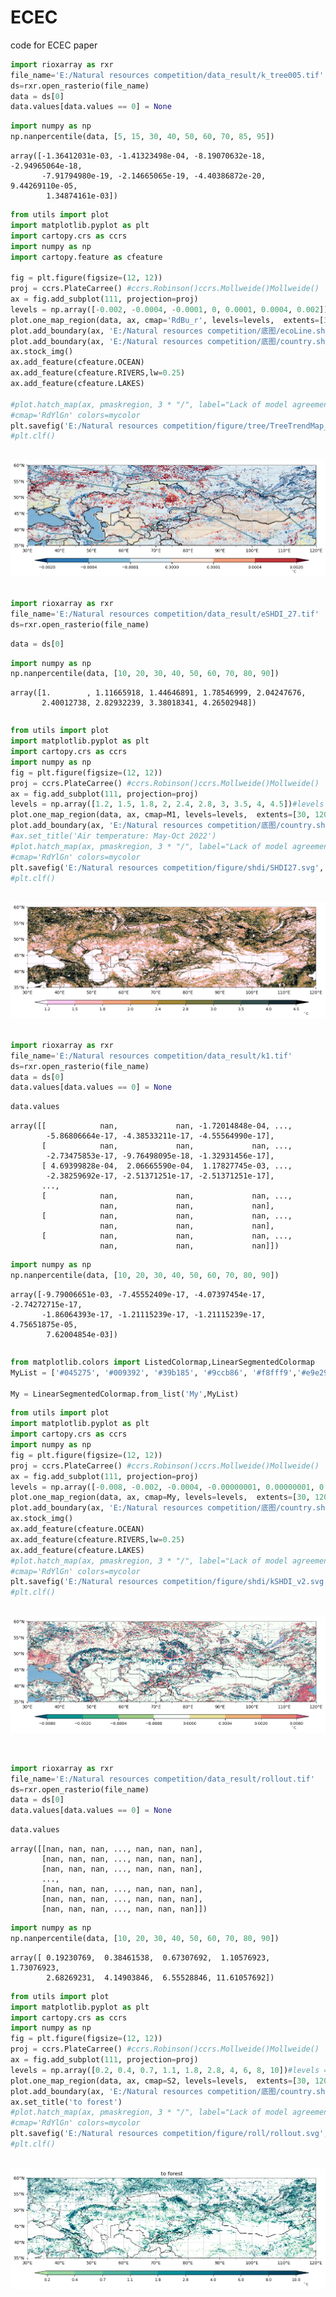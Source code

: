 # ECEC

 code for ECEC paper


```python
import rioxarray as rxr
file_name='E:/Natural resources competition/data_result/k_tree005.tif' 
ds=rxr.open_rasterio(file_name)
data = ds[0]
data.values[data.values == 0] = None
```


```python
import numpy as np
np.nanpercentile(data, [5, 15, 30, 40, 50, 60, 70, 85, 95])
```


    array([-1.36412031e-03, -1.41323498e-04, -8.19070632e-18, -2.94965064e-18,
           -7.91794980e-19, -2.14665065e-19, -4.40386872e-20,  9.44269110e-05,
            1.34874161e-03])




```python
from utils import plot
import matplotlib.pyplot as plt
import cartopy.crs as ccrs
import numpy as np
import cartopy.feature as cfeature

fig = plt.figure(figsize=(12, 12))
proj = ccrs.PlateCarree() #ccrs.Robinson()ccrs.Mollweide()Mollweide()
ax = fig.add_subplot(111, projection=proj)
levels = np.array([-0.002, -0.0004, -0.0001, 0, 0.0001, 0.0004, 0.002])#levels = np.linspace(-1, 1, num=19)
plot.one_map_region(data, ax, cmap='RdBu_r', levels=levels,  extents=[30, 120, 35, 60], interval=[10, 5], mask_ocean=False, add_coastlines=False, add_land=False, add_gridlines=True, colorbar=True, add_stock=False, label='$^\circ$C', plotfunc="pcolormesh")
plot.add_boundary(ax, 'E:/Natural resources competition/底图/ecoLine.shp', ec="#134B70", fc="None",edgecolor='#508C9B', linewidth=2)
plot.add_boundary(ax, 'E:/Natural resources competition/底图/country.shp', ec="black", fc="None", linewidth=1)
ax.stock_img()
ax.add_feature(cfeature.OCEAN)
ax.add_feature(cfeature.RIVERS,lw=0.25)
ax.add_feature(cfeature.LAKES)

#plot.hatch_map(ax, pmaskregion, 3 * "/", label="Lack of model agreement", invert=True, linewidth=0.25, color="black")
#cmap='RdYlGn' colors=mycolor
plt.savefig('E:/Natural resources competition/figure/tree/TreeTrendMap_v2.svg', dpi=300)
#plt.clf() 
```


​    
![png](output_4_0.png)
​    



```python
import rioxarray as rxr
file_name='E:/Natural resources competition/data_result/eSHDI_27.tif' 
ds=rxr.open_rasterio(file_name)
```


```python
data = ds[0]
```


```python
import numpy as np
np.nanpercentile(data, [10, 20, 30, 40, 50, 60, 70, 80, 90])
```




    array([1.        , 1.11665918, 1.44646891, 1.78546999, 2.04247676,
           2.40012738, 2.82932239, 3.38018341, 4.26502948])




```python

```


```python
from utils import plot
import matplotlib.pyplot as plt
import cartopy.crs as ccrs
import numpy as np
fig = plt.figure(figsize=(12, 12))
proj = ccrs.PlateCarree() #ccrs.Robinson()ccrs.Mollweide()Mollweide()
ax = fig.add_subplot(111, projection=proj)
levels = np.array([1.2, 1.5, 1.8, 2, 2.4, 2.8, 3, 3.5, 4, 4.5])#levels = np.linspace(-1, 1, num=19)
plot.one_map_region(data, ax, cmap=M1, levels=levels,  extents=[30, 120, 35, 60], interval=[10, 5], mask_ocean=False, add_coastlines=False, add_land=False, add_gridlines=True, colorbar=True, add_stock=False, label='$^\circ$C', plotfunc="pcolormesh")
plot.add_boundary(ax, 'E:/Natural resources competition/底图/country.shp', ec="black", fc="None", linewidth=0.5)
#ax.set_title('Air temperature: May-Oct 2022')
#plot.hatch_map(ax, pmaskregion, 3 * "/", label="Lack of model agreement", invert=True, linewidth=0.25, color="black")
#cmap='RdYlGn' colors=mycolor
plt.savefig('E:/Natural resources competition/figure/shdi/SHDI27.svg', dpi=300)
#plt.clf() 
```


​    
![png](output_9_0.png)
​    



```python
import rioxarray as rxr
file_name='E:/Natural resources competition/data_result/k1.tif' 
ds=rxr.open_rasterio(file_name)
data = ds[0]
data.values[data.values == 0] = None
```


```python
data.values
```




    array([[            nan,             nan, -1.72014848e-04, ...,
            -5.86806664e-17, -4.38533211e-17, -4.55564990e-17],
           [            nan,             nan,             nan, ...,
            -2.73475853e-17, -9.76498095e-18, -1.32931456e-17],
           [ 4.69399828e-04,  2.06665590e-04,  1.17827745e-03, ...,
            -2.38259692e-17, -2.51371251e-17, -2.51371251e-17],
           ...,
           [            nan,             nan,             nan, ...,
                        nan,             nan,             nan],
           [            nan,             nan,             nan, ...,
                        nan,             nan,             nan],
           [            nan,             nan,             nan, ...,
                        nan,             nan,             nan]])




```python
import numpy as np
np.nanpercentile(data, [10, 20, 30, 40, 50, 60, 70, 80, 90])
```




    array([-9.79006651e-03, -7.45552409e-17, -4.07397454e-17, -2.74272715e-17,
           -1.86064393e-17, -1.21115239e-17, -1.21115239e-17,  4.75651875e-05,
            7.62004854e-03])




```python

```


```python
from matplotlib.colors import ListedColormap,LinearSegmentedColormap
MyList = ['#045275', '#009392', '#39b185', '#9ccb86', '#f8fff9','#e9e29c', '#eeb479', '#e88471', '#cf597e']

My = LinearSegmentedColormap.from_list('My',MyList)
```


```python
from utils import plot
import matplotlib.pyplot as plt
import cartopy.crs as ccrs
import numpy as np
fig = plt.figure(figsize=(12, 12))
proj = ccrs.PlateCarree() #ccrs.Robinson()ccrs.Mollweide()Mollweide()
ax = fig.add_subplot(111, projection=proj)
levels = np.array([-0.008, -0.002, -0.0004, -0.00000001, 0.00000001, 0.0004, 0.002, 0.008])#levels = np.linspace(-1, 1, num=19)
plot.one_map_region(data, ax, cmap=My, levels=levels,  extents=[30, 120, 35, 60], interval=[10, 5], mask_ocean=False, add_coastlines=False, add_land=False, add_gridlines=True, colorbar=True, add_stock=False, label='$^\circ$C', plotfunc="pcolormesh")
plot.add_boundary(ax, 'E:/Natural resources competition/底图/country.shp', ec="black", fc="None", linewidth=0.5)
ax.stock_img()
ax.add_feature(cfeature.OCEAN)
ax.add_feature(cfeature.RIVERS,lw=0.25)
ax.add_feature(cfeature.LAKES)
#plot.hatch_map(ax, pmaskregion, 3 * "/", label="Lack of model agreement", invert=True, linewidth=0.25, color="black")
#cmap='RdYlGn' colors=mycolor
plt.savefig('E:/Natural resources competition/figure/shdi/kSHDI_v2.svg', dpi=300)
#plt.clf() 
```


​    
![png](output_15_0.png)
​    



```python

```


```python
import rioxarray as rxr
file_name='E:/Natural resources competition/data_result/rollout.tif' 
ds=rxr.open_rasterio(file_name)
data = ds[0]
data.values[data.values == 0] = None
```


```python
data.values
```




    array([[nan, nan, nan, ..., nan, nan, nan],
           [nan, nan, nan, ..., nan, nan, nan],
           [nan, nan, nan, ..., nan, nan, nan],
           ...,
           [nan, nan, nan, ..., nan, nan, nan],
           [nan, nan, nan, ..., nan, nan, nan],
           [nan, nan, nan, ..., nan, nan, nan]])




```python
import numpy as np
np.nanpercentile(data, [10, 20, 30, 40, 50, 60, 70, 80, 90])
```




    array([ 0.19230769,  0.38461538,  0.67307692,  1.10576923,  1.73076923,
            2.68269231,  4.14903846,  6.55528846, 11.61057692])




```python
from utils import plot
import matplotlib.pyplot as plt
import cartopy.crs as ccrs
import numpy as np
fig = plt.figure(figsize=(12, 12))
proj = ccrs.PlateCarree() #ccrs.Robinson()ccrs.Mollweide()Mollweide()
ax = fig.add_subplot(111, projection=proj)
levels = np.array([0.2, 0.4, 0.7, 1.1, 1.8, 2.8, 4, 6, 8, 10])#levels = np.linspace(-1, 1, num=19)
plot.one_map_region(data, ax, cmap=S2, levels=levels,  extents=[30, 120, 35, 60], interval=[10, 5], mask_ocean=False, add_coastlines=False, add_land=False, add_gridlines=True, colorbar=True, add_stock=False, label='$^\circ$C', plotfunc="pcolormesh")
plot.add_boundary(ax, 'E:/Natural resources competition/底图/country.shp', ec="black", fc="None", linewidth=0.5)
ax.set_title('to forest')
#plot.hatch_map(ax, pmaskregion, 3 * "/", label="Lack of model agreement", invert=True, linewidth=0.25, color="black")
#cmap='RdYlGn' colors=mycolor
plt.savefig('E:/Natural resources competition/figure/roll/rollout.svg', dpi=300)
#plt.clf() 
```


​    
![png](output_20_0.png)
​    

